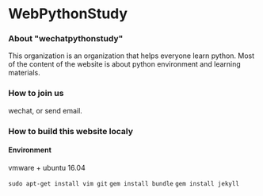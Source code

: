 
# WebPythonStudy

### About "wechatpythonstudy"

This organization is an organization that helps everyone learn python.
Most of the content of the website is about python environment and learning materials.

### How to join us

wechat, or send email.


### How to build this website localy

#### Environment

vmware + ubuntu 16.04

`sudo apt-get install vim git`
`gem install bundle`
`gem install jekyll`



